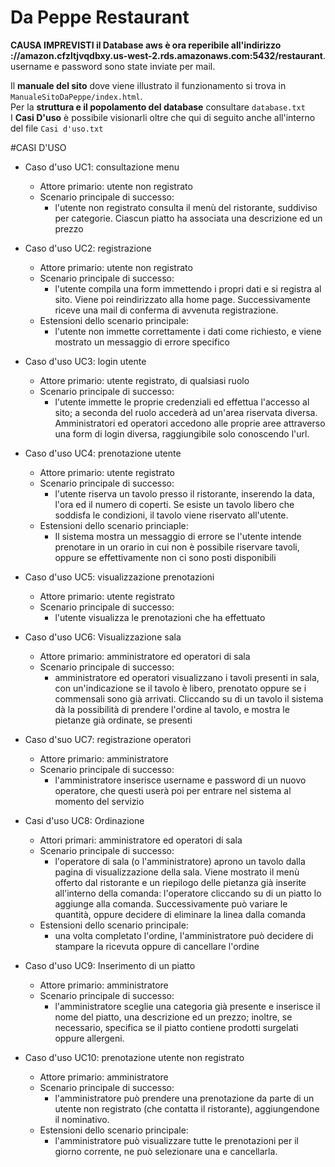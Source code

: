 # Da Peppe Restaurant

<strong>CAUSA IMPREVISTI il Database aws è ora reperibile all'indirizzo ://amazon.cfzltjvqdbxy.us-west-2.rds.amazonaws.com:5432/restaurant</strong>.
username e password sono state inviate per mail.

Il <strong>manuale del sito</strong> dove viene illustrato il funzionamento si trova in <code>ManualeSitoDaPeppe/index.html</code>.<br>
Per la <strong>struttura e il popolamento del database</strong> consultare <code>database.txt</code><br>
I <strong>Casi D'uso</strong> è possibile visionarli oltre che qui di seguito anche all'interno del file <code>Casi d'uso.txt</code><br>

#CASI D'USO

* Caso d'uso UC1: consultazione menu 
	- Attore primario: utente non registrato
	- Scenario principale di successo:
		+ l'utente non registrato consulta il menù del ristorante, suddiviso per categorie. Ciascun piatto ha associata una descrizione ed un prezzo

* Caso d'uso UC2: registrazione
	- Attore primario: utente non registrato
	- Scenario principale di successo:
		+ l'utente compila una form immettendo i propri dati e si registra al sito. Viene poi reindirizzato alla home page. Successivamente riceve una mail di conferma di avvenuta registrazione.
	- Estensioni dello scenario principale:
		+ l'utente non immette correttamente i dati come richiesto, e viene mostrato un messaggio di errore specifico

* Caso d'uso UC3: login utente
	- Attore primario: utente registrato, di qualsiasi ruolo
	- Scenario principale di successo:
		+ l'utente immette le proprie credenziali ed effettua l'accesso al sito; a seconda del ruolo accederà ad un'area riservata diversa. Amministratori ed operatori accedono alle proprie aree attraverso una form di login diversa, raggiungibile solo conoscendo l'url.

* Caso d'uso UC4: prenotazione utente
    - Attore primario: utente registrato
    - Scenario principale di successo:
        + l'utente riserva un tavolo presso il ristorante, inserendo la data, l'ora ed il numero di coperti. Se esiste un tavolo libero che soddisfa le condizioni, il tavolo viene riservato all'utente.
    - Estensioni dello scenario princiaple:
        + Il sistema mostra un messaggio di errore se l'utente intende prenotare in un orario in cui non è possibile riservare tavoli, oppure se effettivamente non ci sono posti disponibili

* Caso d'uso UC5: visualizzazione prenotazioni
	- Attore primario: utente registrato
	- Scenario principale di successo:
		+ l'utente visualizza le prenotazioni che ha effettuato

* Caso d'uso UC6: Visualizzazione sala
	- Attore primario: amministratore ed operatori di sala
	- Scenario principale di successo:
		+ amministratore ed operatori visualizzano i tavoli presenti in sala, con un'indicazione se il tavolo è libero, prenotato oppure se i commensali sono già arrivati. Cliccando su di un tavolo il sistema dà la possibilità di prendere l'ordine al tavolo, e mostra le pietanze già ordinate, se presenti

* Caso d'suo UC7: registrazione operatori
	- Attore primario: amministratore
	- Scenario principale di successo:
		+ l'amministratore inserisce username e password di un nuovo operatore, che questi userà poi per entrare nel sistema al momento del servizio

* Casi d'uso UC8: Ordinazione
	- Attori primari: amministratore ed operatori di sala
	- Scenario principale di successo: 
		+ l'operatore di sala (o l'amministratore) aprono un tavolo dalla pagina di visualizzazione della sala. Viene mostrato il menù offerto dal ristorante e un riepilogo delle pietanza già inserite all'interno della comanda: l'operatore cliccando su di un piatto lo aggiunge alla comanda. Successivamente può variare le quantità, oppure decidere di eliminare la linea dalla comanda
	- Estensioni dello scenario principale:
		+ una volta completato l'ordine, l'amministratore può decidere di stampare la ricevuta oppure di cancellare l'ordine

* Caso d'uso UC9: Inserimento di un piatto
	- Attore primario: amministratore
	- Scenario principale di successo:
		+ l'amministratore sceglie una categoria già presente e inserisce il nome del piatto, una descrizione ed un prezzo; inoltre, se necessario, specifica se il piatto contiene prodotti surgelati oppure allergeni.

* Caso d'uso UC10: prenotazione utente non registrato
	- Attore primario: amministratore
	- Scenario principale di successo:
		+ l'amministratore può prendere una prenotazione da parte di un utente non registrato (che contatta il ristorante), aggiungendone il nominativo.
	- Estensioni dello scenario principale:
		+ l'amministratore può visualizzare tutte le prenotazioni per il giorno corrente, ne può selezionare una e cancellarla.
